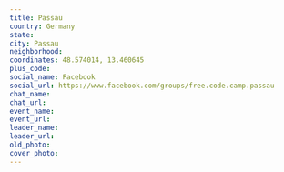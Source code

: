 ```yaml
---
title: Passau
country: Germany
state: 
city: Passau
neighborhood: 
coordinates: 48.574014, 13.460645
plus_code:
social_name: Facebook
social_url: https://www.facebook.com/groups/free.code.camp.passau
chat_name:
chat_url:
event_name:
event_url:
leader_name:
leader_url:
old_photo: 
cover_photo:
---
```

